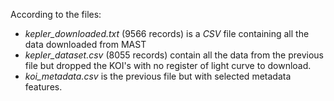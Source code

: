 According to the files:
* *kepler_downloaded.txt* (9566 records) is a *CSV* file containing all the data downloaded from MAST
* *kepler_dataset.csv* (8055 records) contain all the data from the previous file but dropped the KOI's with no register of light curve to download.
* *koi_metadata.csv* is the previous file but with selected metadata features.
